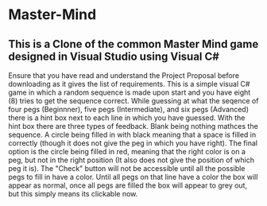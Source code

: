 # Master-Mind

## This is a Clone of the common Master Mind game designed in Visual Studio using Visual C#
Ensure that you have read and understand the Project Proposal before downloading as it gives the list of requirements. 
This is a simple visual C# game in which a random sequence is made upon start and you have eight (8) tries to get the sequence correct.
While guessing at what the seqence of four pegs (Beginnner), five pegs (Intermediate), and six pegs (Advanced) there is a hint box next to each line in which you have guessed. 
With the hint box there are three types of feedback. Blank being nothing mathces the sequence. A circle being filled in with black meaning that a space is filled in correctly (though it does not give the peg in which you have right). The final option is the circle being filled in red, meaning that the right color is on a peg, but not in the right position (It also does not give the position of which peg it is).
The "Check" button will not be accessible until all the possible pegs to fill in have a color. Until all pegs on that line have a color the box will appear as normal, once all pegs are filled the box will appear to grey out, but this simply means its clickable now. 
